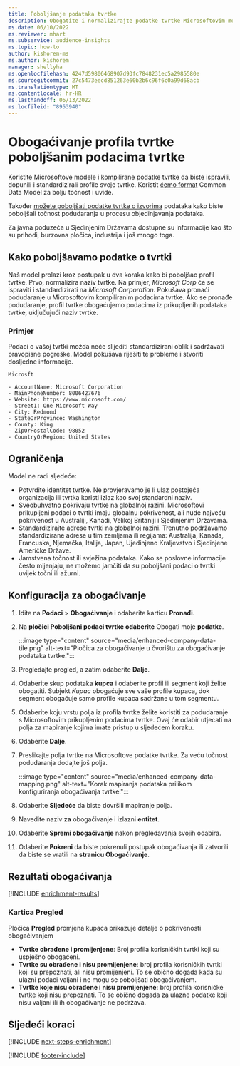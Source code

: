 ```yaml
---
title: Poboljšanje podataka tvrtke
description: Obogatite i normalizirajte podatke tvrtke Microsoftovim modelima.
ms.date: 06/10/2022
ms.reviewer: mhart
ms.subservice: audience-insights
ms.topic: how-to
author: kishorem-ms
ms.author: kishorem
manager: shellyha
ms.openlocfilehash: 4247d59806468907d93fc7848231ec5a2985580e
ms.sourcegitcommit: 27c5473eecd851263e60b2b6c96f6c0a99d68acb
ms.translationtype: MT
ms.contentlocale: hr-HR
ms.lasthandoff: 06/13/2022
ms.locfileid: "8953940"
---
```

# <a name="enrichment-of-company-profiles-with-enhanced-company-data"></a>Obogaćivanje profila tvrtke poboljšanim podacima tvrtke

Koristite Microsoftove modele i kompilirane podatke tvrtke da biste ispravili, dopunili i standardizirali profile svoje tvrtke. Koristit [ćemo format](/common-data-model/schema/core/applicationcommon/account) Common Data Model za bolju točnost i uvide.

Također [možete poboljšati podatke tvrtke o izvorima](data-sources-enrichment.md) podataka kako biste poboljšali točnost podudaranja u procesu objedinjavanja podataka.

Za javna poduzeća u Sjedinjenim Državama dostupne su informacije kao što su prihodi, burzovna pločica, industrija i još mnogo toga.  

## <a name="how-we-enhance-company-data"></a>Kako poboljšavamo podatke o tvrtki

Naš model prolazi kroz postupak u dva koraka kako bi poboljšao profil tvrtke. Prvo, normalizira naziv tvrtke. Na primjer, *Microsoft Corp* će se ispraviti i standardizirati na *Microsoft Corporation*. Pokušava pronaći podudaranje u Microsoftovim kompiliranim podacima tvrtke. Ako se pronađe podudaranje, profil tvrtke obogaćujemo podacima iz prikupljenih podataka tvrtke, uključujući naziv tvrtke.

### <a name="example"></a>Primjer

Podaci o vašoj tvrtki možda neće slijediti standardizirani oblik i sadržavati pravopisne pogreške. Model pokušava riješiti te probleme i stvoriti dosljedne informacije.

```Input
Microsft
```

```Output
- AccountName: Microsoft Corporation
- MainPhoneNumber: 8006427676
- Website: https://www.microsoft.com/
- Street1: One Microsoft Way
- City: Redmond
- StateOrProvince: Washington
- County: King
- ZipOrPostalCode: 98052
- CountryOrRegion: United States
```

## <a name="limitations"></a>Ograničenja

Model ne radi sljedeće:

- Potvrdite identitet tvrtke. Ne provjeravamo je li ulaz postojeća organizacija ili tvrtka koristi izlaz kao svoj standardni naziv.
- Sveobuhvatno pokrivaju tvrtke na globalnoj razini. Microsoftovi prikupljeni podaci o tvrtki imaju globalnu pokrivenost, ali nude najveću pokrivenost u Australiji, Kanadi, Velikoj Britaniji i Sjedinjenim Državama.
- Standardizirajte adrese tvrtki na globalnoj razini. Trenutno podržavamo standardizirane adrese u tim zemljama ili regijama: Australija, Kanada, Francuska, Njemačka, Italija, Japan, Ujedinjeno Kraljevstvo i Sjedinjene Američke Države.
- Jamstvena točnost ili svježina podataka. Kako se poslovne informacije često mijenjaju, ne možemo jamčiti da su poboljšani podaci o tvrtki uvijek točni ili ažurni.

## <a name="configure-the-enrichment"></a>Konfiguracija za obogaćivanje

1. Idite na **Podaci** > **Obogaćivanje** i odaberite karticu **Pronađi**.

1. Na **pločici Poboljšani podaci tvrtke odaberite** Obogati moje **podatke**.

   :::image type="content" source="media/enhanced-company-data-tile.png" alt-text="Pločica za obogaćivanje u čvorištu za obogaćivanje podataka tvrtke.":::

1. Pregledajte pregled, a zatim odaberite **Dalje**.

1. Odaberite skup podataka **kupca** i odaberite profil ili segment koji želite obogatiti. Subjekt *Kupac* obogaćuje sve vaše profile kupaca, dok segment obogaćuje samo profile kupaca sadržane u tom segmentu.

1. Odaberite koju vrstu polja iz profila tvrtke želite koristiti za podudaranje s Microsoftovim prikupljenim podacima tvrtke. Ovaj će odabir utjecati na polja za mapiranje kojima imate pristup u sljedećem koraku.

1. Odaberite **Dalje**.

1. Preslikajte polja tvrtke na Microsoftove podatke tvrtke. Za veću točnost podudaranja dodajte još polja.

    :::image type="content" source="media/enhanced-company-data-mapping.png" alt-text="Korak mapiranja podataka prilikom konfiguriranja obogaćivanja tvrtke.":::

1. Odaberite **Sljedeće** da biste dovršili mapiranje polja.

1. Navedite naziv **za** obogaćivanje i izlazni **entitet**.

1. Odaberite **Spremi obogaćivanje** nakon pregledavanja svojih odabira.

1. Odaberite **Pokreni** da biste pokrenuli postupak obogaćivanja ili zatvorili da biste se vratili na **stranicu Obogaćivanje**.

## <a name="enrichment-results"></a>Rezultati obogaćivanja

[!INCLUDE [enrichment-results](includes/enrichment-results.md)]

### <a name="overview-card"></a>Kartica Pregled

Pločica **Pregled** promjena kupaca prikazuje detalje o pokrivenosti obogaćivanjem

- **Tvrtke obrađene i promijenjene**: Broj profila korisničkih tvrtki koji su uspješno obogaćeni.
- **Tvrtke su obrađene i nisu promijenjene**: broj profila korisničkih tvrtki koji su prepoznati, ali nisu promijenjeni. To se obično događa kada su ulazni podaci valjani i ne mogu se poboljšati obogaćivanjem.
- **Tvrtke koje nisu obrađene i nisu promijenjene**: broj profila korisničke tvrtke koji nisu prepoznati. To se obično događa za ulazne podatke koji nisu valjani ili ih obogaćivanje ne podržava.

## <a name="next-steps"></a>Sljedeći koraci

[!INCLUDE [next-steps-enrichment](includes/next-steps-enrichment.md)]

[!INCLUDE [footer-include](includes/footer-banner.md)]
